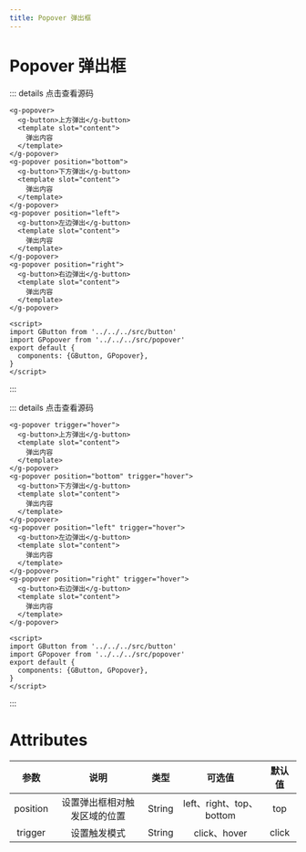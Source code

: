 ```yaml
---
title: Popover 弹出框
---
```

# Popover 弹出框

<ClientOnly><popover-demo-1></popover-demo-1></ClientOnly>

::: details 点击查看源码
```vue
<g-popover>
  <g-button>上方弹出</g-button>
  <template slot="content">
    弹出内容
  </template>
</g-popover>
<g-popover position="bottom">
  <g-button>下方弹出</g-button>
  <template slot="content">
    弹出内容
  </template>
</g-popover>
<g-popover position="left">
  <g-button>左边弹出</g-button>
  <template slot="content">
    弹出内容
  </template>
</g-popover>
<g-popover position="right">
  <g-button>右边弹出</g-button>
  <template slot="content">
    弹出内容
  </template>
</g-popover>

<script>
import GButton from '../../../src/button'
import GPopover from '../../../src/popover'
export default {
  components: {GButton, GPopover},
}
</script>
```
:::

<ClientOnly><popover-demo-2></popover-demo-2></ClientOnly>
::: details 点击查看源码
```vue
<g-popover trigger="hover">
  <g-button>上方弹出</g-button>
  <template slot="content">
    弹出内容
  </template>
</g-popover>
<g-popover position="bottom" trigger="hover">
  <g-button>下方弹出</g-button>
  <template slot="content">
    弹出内容
  </template>
</g-popover>
<g-popover position="left" trigger="hover">
  <g-button>左边弹出</g-button>
  <template slot="content">
    弹出内容
  </template>
</g-popover>
<g-popover position="right" trigger="hover">
  <g-button>右边弹出</g-button>
  <template slot="content">
    弹出内容
  </template>
</g-popover>

<script>
import GButton from '../../../src/button'
import GPopover from '../../../src/popover'
export default {
  components: {GButton, GPopover},
}
</script>
```
:::
# Attributes
|参数| 说明 |  类型  | 可选值 | 默认值 |
| :-------------: |:-------------:| :-----:|:-----:|:-----:|
|position| 设置弹出框相对触发区域的位置 | String |left、right、top、bottom| top
|trigger| 设置触发模式 | String |click、hover|click



